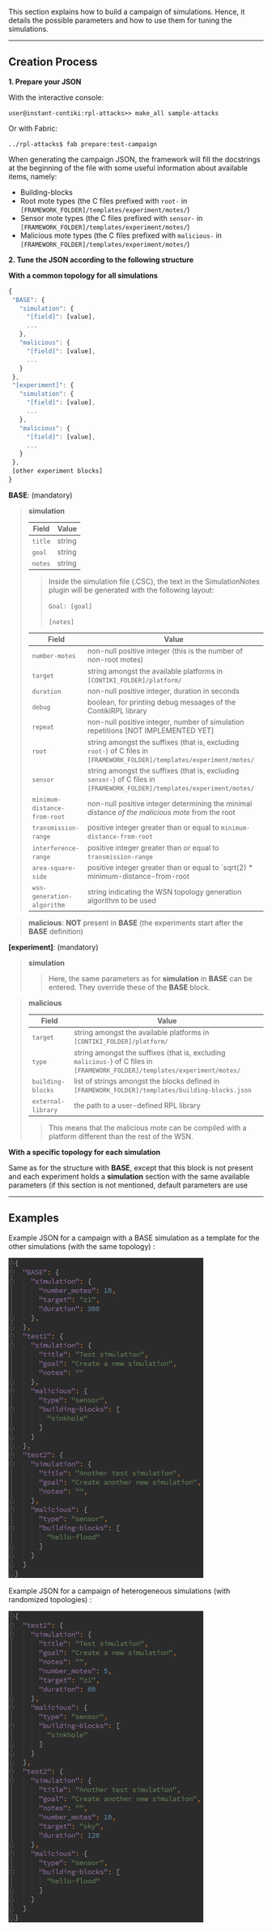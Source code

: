 This section explains how to build a campaign of simulations. Hence, it details the possible parameters and how to use them for tuning the simulations.

-----

## Creation Process

**1. Prepare your JSON**

With the interactive console:
 
```shell-session
user@instant-contiki:rpl-attacks>> make_all sample-attacks
```

Or with Fabric:

```shell-session
../rpl-attacks$ fab prepare:test-campaign
```

When generating the campaign JSON, the framework will fill the docstrings at the beginning of the file with some useful information about available items, namely:

- Building-blocks
- Root mote types (the C files prefixed with `root-` in `[FRAMEWORK_FOLDER]/templates/experiment/motes/`)
- Sensor mote types (the C files prefixed with `sensor-` in `[FRAMEWORK_FOLDER]/templates/experiment/motes/`)
- Malicious mote types (the C files prefixed with `malicious-` in `[FRAMEWORK_FOLDER]/templates/experiment/motes/`)


**2. Tune the JSON according to the following structure**

**With a common topology for all simulations**
 
```javascript
{
 "BASE": {
   "simulation": { 
     "[field]": [value],
     ...
   },
   "malicious": {
     "[field]": [value],
     ...
   }
 },
 "[experiment]": {
   "simulation": { 
     "[field]": [value],
     ...
   },
   "malicious": {
     "[field]": [value],
     ...
   }
 },
 [other experiment blocks]
}
```

**BASE**: (mandatory)
 
> **simulation**
>
>  **Field** | **Value**
>  --- | ---
>  `title` | string
>  `goal` | string
>  `notes` | string
>
>> Inside the simulation file (.CSC), the text in the SimulationNotes plugin will be generated with the following layout:
>>
>> `Goal: [goal]`
>> 
>> `[notes]`
>
>  **Field** | **Value**
>  --- | ---
>  `number-motes` | non-null positive integer (this is the number of non-root motes)
>  `target` | string amongst the available platforms in `[CONTIKI_FOLDER]/platform/`
>  `duration` | non-null positive integer, duration in seconds
>  `debug` | boolean, for printing debug messages of the ContikiRPL library
>  `repeat` | non-null positive integer, number of simulation repetitions [NOT IMPLEMENTED YET]
>  `root` | string amongst the suffixes (that is, excluding `root-`) of C files in `[FRAMEWORK_FOLDER]/templates/experiment/motes/`
>  `sensor` | string amongst the suffixes (that is, excluding `sensor-`) of C files in `[FRAMEWORK_FOLDER]/templates/experiment/motes/`
>  `minimum-distance-from-root` | non-null positive integer determining the minimal distance *of the malicious mote* from the root
>  `transmission-range` | positive integer greater than or equal to `minimum-distance-from-root`
>  `interference-range` | positive integer greater than or equal to `transmission-range`
>  `area-square-side` | positive integer greater than or equal to `sqrt(2) * minimum-distance-from-root
>  `wsn-generation-algorithm` | string indicating the WSN topology generation algorithm to be used

> **malicious**: **NOT** present in **BASE**
>   (the experiments start after the **BASE** definition)


**[experiment]**: (mandatory)
 
> **simulation**
>
>> Here, the same parameters as for **simulation** in **BASE** can be entered. They override these of the **BASE** block.

> **malicious**
> 
>  **Field** | **Value**
>  --- | ---
>  `target` | string amongst the available platforms in `[CONTIKI_FOLDER]/platform/`
>  `type` | string amongst the suffixes (that is, excluding `malicious-`) of C files in `[FRAMEWORK_FOLDER]/templates/experiment/motes/`
>  `building-blocks` | list of strings amongst the blocks defined in `[FRAMEWORK_FOLDER]/templates/building-blocks.json`
>  `external-library` | the path to a user-defined RPL library
>
>> This means that the malicious mote can be compiled with a platform different than the rest of the WSN.


**With a specific topology for each simulation**
 
Same as for the structure with **BASE**, except that this block is not present and each experiment holds a **simulation** section with the same available parameters (if this section is not mentioned, default parameters are use

-----

## Examples

Example JSON for a campaign with a BASE simulation as a template for the other simulations (with the same topology) :

![RPL Attacks Framework console](imgs/json-base-simulations.png)

Example JSON for a campaign of heterogeneous simulations (with randomized topologies) :

![RPL Attacks Framework console](imgs/json-randomized-simulations.png)
